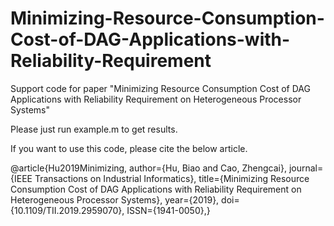 # Minimizing-Resource-Consumption-Cost-of-DAG-Applications-with-Reliability-Requirement
Support code for paper "Minimizing Resource Consumption Cost of DAG Applications with Reliability Requirement on Heterogeneous Processor Systems"

Please just run example.m to get results.

If you want to use this code, please cite the below article.

@article{Hu2019Minimizing,
author={Hu, Biao and Cao, Zhengcai},
journal={IEEE Transactions on Industrial Informatics},
title={Minimizing Resource Consumption Cost of DAG Applications with Reliability Requirement on Heterogeneous Processor Systems},
year={2019},
doi={10.1109/TII.2019.2959070},
ISSN={1941-0050},}
